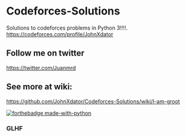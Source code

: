 # Codeforces-Solutions
Solutions to codeforces problems in Python 3!!!!.
https://codeforces.com/profile/JohnXdator


## Follow me on twitter
https://twitter.com/Juanmrd

## See more at wiki:
https://github.com/JohnXdator/Codeforces-Solutions/wiki/I-am-groot

[![forthebadge made-with-python](http://ForTheBadge.com/images/badges/made-with-python.svg)](https://www.python.org/)
### GLHF
